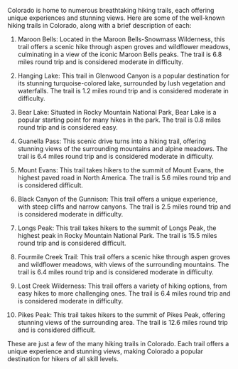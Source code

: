 Colorado is home to numerous breathtaking hiking trails, each offering unique experiences and stunning views. Here are some of the well-known hiking trails in Colorado, along with a brief description of each:

1. Maroon Bells: Located in the Maroon Bells-Snowmass Wilderness, this trail offers a scenic hike through aspen groves and wildflower meadows, culminating in a view of the iconic Maroon Bells peaks. The trail is 6.8 miles round trip and is considered moderate in difficulty.

2. Hanging Lake: This trail in Glenwood Canyon is a popular destination for its stunning turquoise-colored lake, surrounded by lush vegetation and waterfalls. The trail is 1.2 miles round trip and is considered moderate in difficulty.

3. Bear Lake: Situated in Rocky Mountain National Park, Bear Lake is a popular starting point for many hikes in the park. The trail is 0.8 miles round trip and is considered easy.

4. Guanella Pass: This scenic drive turns into a hiking trail, offering stunning views of the surrounding mountains and alpine meadows. The trail is 6.4 miles round trip and is considered moderate in difficulty.

5. Mount Evans: This trail takes hikers to the summit of Mount Evans, the highest paved road in North America. The trail is 5.6 miles round trip and is considered difficult.

6. Black Canyon of the Gunnison: This trail offers a unique experience, with steep cliffs and narrow canyons. The trail is 2.5 miles round trip and is considered moderate in difficulty.

7. Longs Peak: This trail takes hikers to the summit of Longs Peak, the highest peak in Rocky Mountain National Park. The trail is 15.5 miles round trip and is considered difficult.

8. Fourmile Creek Trail: This trail offers a scenic hike through aspen groves and wildflower meadows, with views of the surrounding mountains. The trail is 6.4 miles round trip and is considered moderate in difficulty.

9. Lost Creek Wilderness: This trail offers a variety of hiking options, from easy hikes to more challenging ones. The trail is 6.4 miles round trip and is considered moderate in difficulty.

10. Pikes Peak: This trail takes hikers to the summit of Pikes Peak, offering stunning views of the surrounding area. The trail is 12.6 miles round trip and is considered difficult.

These are just a few of the many hiking trails in Colorado. Each trail offers a unique experience and stunning views, making Colorado a popular destination for hikers of all skill levels.